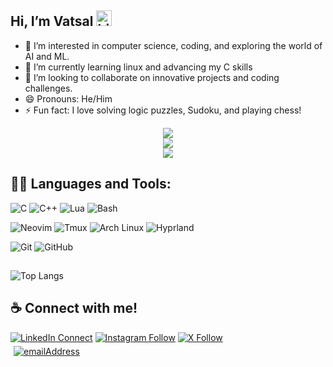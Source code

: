 ## Hi, I’m Vatsal <img src="https://user-images.githubusercontent.com/1303154/88677602-1635ba80-d120-11ea-84d8-d263ba5fc3c0.gif" width="25px" height="25px" alt="hi">
- 👀 I’m interested in computer science, coding, and exploring the world of AI and ML.
- 🌱 I’m currently learning linux and advancing my C skills
- 💞️ I’m looking to collaborate on innovative projects and coding challenges.
- 😄 Pronouns: He/Him
- ⚡ Fun fact: I love solving logic puzzles, Sudoku, and playing chess!


<div align="center">
  <img src="http://github-profile-summary-cards.vercel.app/api/cards/profile-details?username=Vatsalj17&theme=transparent" />
</div>

<div align="center">
  <img src="http://github-profile-summary-cards.vercel.app/api/cards/stats?username=Vatsalj17&theme=transparent" />
</div>

<div align="center">
  <img src="https://komarev.com/ghpvc/?username=Vatsalj17&label=Profile+Views&style=for-the-badge&color=grey" />
</div>

## 👨‍💻 Languages and Tools:

![C](https://img.shields.io/badge/-C-000000?style=flat&logo=c&logoColor=ffffff&labelColor=A8B9CC)
![C++](https://img.shields.io/badge/-C++-000000?style=flat&logo=c%2B%2B&logoColor=ffffff&labelColor=00599C)
![Lua](https://img.shields.io/badge/-Lua-000000?style=flat&logo=lua&logoColor=ffffff&labelColor=2C2D72)
![Bash](https://img.shields.io/badge/-Bash-000000?style=flat&logo=gnu-bash&logoColor=ffffff&labelColor=4EAA25)

![Neovim](https://img.shields.io/badge/-Neovim-000000?style=flat&logo=neovim&logoColor=57A143&labelColor=ffffff)
![Tmux](https://img.shields.io/badge/-Tmux-000000?style=flat&logo=tmux&logoColor=1BB91F&labelColor=ffffff)
![Arch Linux](https://img.shields.io/badge/-Arch%20Linux-000000?style=flat&logo=arch-linux&logoColor=1793D1&labelColor=ffffff)
![Hyprland](https://img.shields.io/badge/-Hyprland-000000?style=flat&logoColor=ffffff&labelColor=1793D1) 

![Git](https://img.shields.io/badge/-Git-000000?style=flat&logo=git&logoColor=F05032&labelColor=ffffff)
![GitHub](https://img.shields.io/badge/-GitHub-000000?style=flat&logo=github&logoColor=000000&labelColor=ffffff)

## 
![Top Langs](https://github-readme-stats.vercel.app/api/top-langs/?username=Vatsalj17&layout=compact) 


## ☕ Connect with me! 
[![LinkedIn Connect](https://img.shields.io/badge/%20-Connect-black?color=14171A&labelColor=212121&logo=linkedin&logoColor=ffffff)](https://www.linkedin.com/in/vatsalj17/)
[![Instagram
Follow](https://img.shields.io/badge/%20-Follow-black?color=14171A&labelColor=1976d2&logo=instagram&logoColor=ffffff)](https://www.instagram.com/vatsalj17/)
[![X Follow](https://img.shields.io/badge/%20-Follow-black?color=14171A&labelColor=1976d2&logo=x&logoColor=ffffff)](https://x.com/vatsalj17)
<br />
<a href="mailto:vatsaljaiswal17@gmail.com">
  <img style="margin: 5px"
    src="https://img.shields.io/badge/%F0%9F%93%A7%20Email-vatsaljaiswal17%40gmail.com-brightgreen"
    alt="emailAddress"
  />
</a>
